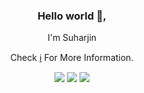<div align="center">
<h3>Hello world 👋,</h3>
<p>I'm Suharjin</p>
<p>Check <a href="#">ℹ️</a> For More Information.</p>

[![](https://img.shields.io/badge/-LinkedIn-var?logo=linkedin&style=flat-square)](https://www.linkedin.com/in/suharjin-a-b69331156/)
[![](https://img.shields.io/badge/-Twitter-1fa2f2?logo=twitter&style=flat-square&logoColor=white)](https://twitter.com/Harjin01)
[![](https://img.shields.io/badge/-rief_rosyidi-1ba94c?logo=hackerrank&style=flat-square&logoColor=white)](https://www.hackerrank.com/rief_rosyidi)  
</div>
